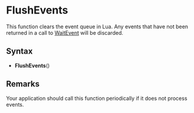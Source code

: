 # FlushEvents

This function clears the event queue in Lua. Any events that have not been returned in a call to [WaitEvent](WaitEvent.md) will be discarded.

## Syntax

- **FlushEvents**()

## Remarks

Your application should call this function periodically if it does not process events.
